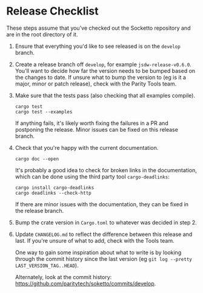 # Release Checklist

These steps assume that you've checked out the Socketto repository and are in the root directory of it.

1. Ensure that everything you'd like to see released is on the `develop` branch.

2. Create a release branch off `develop`, for example `jsdw-release-v0.6.0`. You'll want to decide how 
   far the version needs to be bumped based on the changes to date. If unsure what to bump the version 
   to (eg is it a major, minor or patch release), check with the Parity Tools team.

2. Make sure that the tests pass (also checking that all examples compile).
   
   ```
   cargo test
   cargo test --examples
   ```

   If anything fails, it's likely worth fixing the failures in a PR and postponing the release. Minor 
   issues can be fixed on this release branch.

3. Check that you're happy with the current documentation.
   
   ```
   cargo doc --open
   ```
 
   It's probably a good idea to check for broken links in the documentation, which
   can be done using the third party tool `cargo-deadlinks`:

   ```
   cargo install cargo-deadlinks
   cargo deadlinks --check-http
   ```

   If there are minor issues with the documentation, they can be fixed in the release branch.

4. Bump the crate version in `Cargo.toml` to whatever was decided in step 2.

5. Update `CHANGELOG.md` to reflect the difference between this release and last. If you're unsure of
   what to add, check with the Tools team. 
   
   One way to gain some inspiration about what to write is by looking through the commit history since 
   the last version (eg `git log --pretty LAST_VERSION_TAG..HEAD`).

   Alternately, look at the commit history: https://github.com/paritytech/soketto/commits/develop.